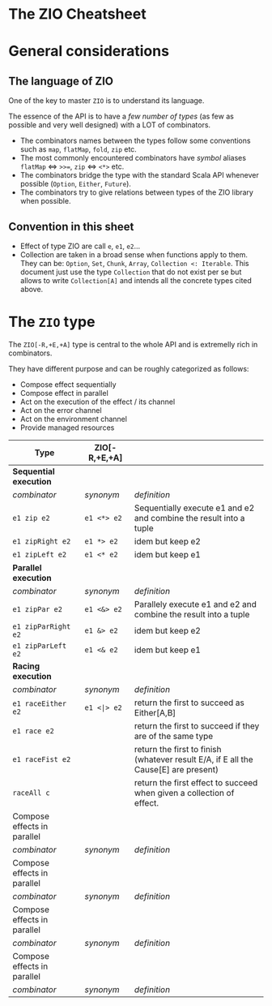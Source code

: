 The ZIO Cheatsheet
===================

# General considerations

## The language of ZIO
One of the key to master `ZIO` is to understand its language.

The essence of the API is to have a _few number of types_ (as few as possible and very well designed) with a LOT of combinators.
+ The combinators names between the types follow some conventions such as `map`, `flatMap`, `fold`, `zip` etc. 
+ The most commonly encountered combinators have _symbol_ aliases `flatMap` <=> `>>=`, `zip` <=> `<*>` etc.
+ The combinators bridge the type with the standard Scala API whenever possible (`Option`, `Either`, `Future`).  
+ The combinators try to give relations between types of the ZIO library when possible.

## Convention in this sheet
+ Effect of type ZIO are call `e`, `e1`, `e2`... 
+ Collection are taken in a broad sense when functions apply to them. They can be: `Option`, `Set`, `Chunk`, `Array`, `Collection <: Iterable`. This document just use the type `Collection` that do not exist per se but allows to write `Collection[A]` and intends all the concrete types cited above. 

# The `ZIO` type

The `ZIO[-R,+E,+A]` type is central to the whole API and is extremelly rich in combinators.

They have different purpose and can be roughly categorized as follows:
+ Compose effect sequentially
+ Compose effect in parallel
+ Act on the execution of the effect / its channel
+ Act on the error channel
+ Act on the environment channel
+ Provide managed resources 

| Type                        	| ZIO[-R,+E,+A] 	|                                                                                     	|
|-----------------------------	|---------------	|-------------------------------------------------------------------------------------	|
| **Sequential execution**    	|               	|                                                                                     	|
|         _combinator_        	|   _synonym_   	| _definition_                                                                        	|
|         `e1 zip e2`         	|  `e1 <*> e2`  	| Sequentially execute e1 and e2 and combine the result into a tuple                  	|
|       `e1 zipRight e2`      	|  `e1 *> e2`   	| idem but keep e2                                                                    	|
|       `e1 zipLeft e2`       	|   `e1 <* e2`  	| idem but keep e1                                                                    	|
| **Parallel execution**      	|               	|                                                                                     	|
|         _combinator_        	|   _synonym_   	| _definition_                                                                        	|
|        `e1 zipPar e2`       	|  `e1 <&> e2`  	| Parallely execute e1 and e2 and combine the result into a tuple                     	|
|     `e1 zipParRight e2`     	|  `e1 &> e2`   	| idem but keep e2                                                                    	|
|      `e1 zipParLeft e2`     	|   `e1 <& e2`  	| idem but keep e1                                                                    	|
| **Racing execution**        	|               	|                                                                                     	|
|         _combinator_        	|   _synonym_   	| _definition_                                                                        	|
|      `e1 raceEither e2`     	|  `e1 <\|> e2` 	| return the first to succeed as Either[A,B]                                          	|
|         `e1 race e2`        	|               	| return the first to succeed if they are of the same type                            	|
|       `e1 raceFist e2`      	|               	| return the first to finish (whatever result E/A, if E all the Cause[E] are present) 	|
|         `raceAll c`         	|               	| return the first effect to succeed when given a collection of effect.               	|
| Compose effects in parallel 	|               	|                                                                                     	|
|         _combinator_        	|   _synonym_   	| _definition_                                                                        	|
| Compose effects in parallel 	|               	|                                                                                     	|
|         _combinator_        	|   _synonym_   	| _definition_                                                                        	|
| Compose effects in parallel 	|               	|                                                                                     	|
|         _combinator_        	|   _synonym_   	| _definition_                                                                        	|
| Compose effects in parallel 	|               	|                                                                                     	|
|         _combinator_        	|   _synonym_   	| _definition_                                                                        	|
